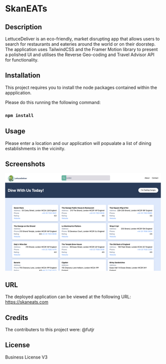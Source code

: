 # SkanEATs

## Description

LettuceDeliver is an eco-friendly, market disrupting app that allows users to search for restaurants and eateries around the world or on their doorstep. The application uses TailwindCSS and the Framer Motion library to present a polished UI and utilises the Reverse Geo-coding and Travel Advisor API for functionality.

## Installation

This project requires you to install the node packages contained within the appplication.

Please do this running the following command:

### `npm install`

## Usage

Please enter a location and our application will popualate a list of dining establishments in the vicinity.

## Screenshots

![UI](public/img/ld.png)

## URL

The deployed application can be viewed at the following URL: https://skaneats.com

## Credits

The contributers to this project were:
@futjr 

## License

Business License V3
